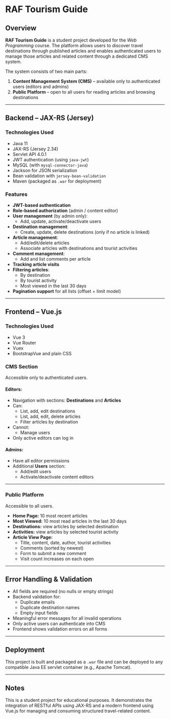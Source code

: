 # RAF Tourism Guide

## Overview

**RAF Tourism Guide** is a student project developed for the *Web Programming* course. The platform allows users to discover travel destinations through published articles and enables authenticated users to manage those articles and related content through a dedicated CMS system.

The system consists of two main parts:

1. **Content Management System (CMS)** – available only to authenticated users (editors and admins)
2. **Public Platform** – open to all users for reading articles and browsing destinations

---

## Backend – JAX-RS (Jersey)

### Technologies Used
- Java 11
- JAX-RS (Jersey 2.34)
- Servlet API 4.0.1
- JWT authentication (using `java-jwt`)
- MySQL (with `mysql-connector-java`)
- Jackson for JSON serialization
- Bean validation with `jersey-bean-validation`
- Maven (packaged as `.war` for deployment)

### Features
- **JWT-based authentication**
- **Role-based authorization** (admin / content editor)
- **User management** (by admin only):
  - Add, update, activate/deactivate users
- **Destination management**:
  - Create, update, delete destinations (only if no article is linked)
- **Article management**:
  - Add/edit/delete articles
  - Associate articles with destinations and tourist activities
- **Comment management**:
  - Add and list comments per article
- **Tracking article visits**
- **Filtering articles**:
  - By destination
  - By tourist activity
  - Most viewed in the last 30 days
- **Pagination support** for all lists (offset + limit model)

---

## Frontend – Vue.js

### Technologies Used
- Vue 3
- Vue Router
- Vuex 
- BootstrapVue and plain CSS

### CMS Section
Accessible only to authenticated users.

#### Editors:
- Navigation with sections: **Destinations** and **Articles**
- Can:
  - List, add, edit destinations
  - List, add, edit, delete articles
  - Filter articles by destination
- Cannot:
  - Manage users
- Only active editors can log in

#### Admins:
- Have all editor permissions
- Additional **Users** section:
  - Add/edit users
  - Activate/deactivate content editors

---

### Public Platform
Accessible to all users.

- **Home Page:** 10 most recent articles
- **Most Viewed:** 10 most read articles in the last 30 days
- **Destinations:** view articles by selected destination
- **Activities:** view articles by selected tourist activity
- **Article View Page:**
  - Title, content, date, author, tourist activities
  - Comments (sorted by newest)
  - Form to submit a new comment
  - Visit count increases on each open

---

## Error Handling & Validation

- All fields are required (no nulls or empty strings)
- Backend validation for:
  - Duplicate emails
  - Duplicate destination names
  - Empty input fields
- Meaningful error messages for all invalid operations
- Only active users can authenticate into CMS
- Frontend shows validation errors on all forms

---

## Deployment

This project is built and packaged as a `.war` file and can be deployed to any compatible Java EE servlet container (e.g., Apache Tomcat).

---

## Notes

This is a student project for educational purposes. It demonstrates the integration of RESTful APIs using JAX-RS and a modern frontend using Vue.js for managing and consuming structured travel-related content.

